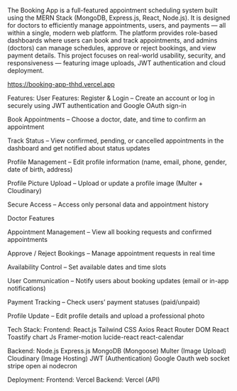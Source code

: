 The Booking App is a full-featured appointment scheduling system built using the MERN Stack (MongoDB, Express.js, React, Node.js).
It is designed for doctors to efficiently manage appointments, users, and payments — all within a single, modern web platform.
The platform provides role-based dashboards where users can book and track appointments, and admins (doctors) can manage schedules, approve or reject bookings, and view payment details.
This project focuses on real-world usability, security, and responsiveness — featuring image uploads, JWT authentication and cloud deployment.

https://booking-app-thhd.vercel.app

Features:
User Features:
Register & Login – Create an account or log in securely using JWT authentication and Google OAuth sign-in

Book Appointments – Choose a doctor, date, and time to confirm an appointment

Track Status – View confirmed, pending, or cancelled appointments in the dashboard and get notified about status updates

Profile Management – Edit profile information (name, email, phone, gender, date of birth, address)

Profile Picture Upload – Upload or update a profile image (Multer + Cloudinary)

Secure Access – Access only personal data and appointment history

Doctor Features

Appointment Management – View all booking requests and confirmed appointments

Approve / Reject Bookings – Manage appointment requests in real time

Availability Control – Set available dates and time slots

User Communication – Notify users about booking updates (email or in-app notifications)

Payment Tracking – Check users’ payment statuses (paid/unpaid)

Profile Update – Edit profile details and upload a professional photo

Tech Stack:
Frontend:
React.js
Tailwind CSS
Axios
React Router DOM
React Toastify
chart Js
Framer-motion
lucide-react
react-calendar

Backend:
Node.js
Express.js
MongoDB (Mongoose)
Multer (Image Upload)
Cloudinary (Image Hosting)
JWT (Authentication)
Google Oauth
web socket
stripe 
open ai
nodecron

Deployment:
Frontend: Vercel
Backend: Vercel (API)
